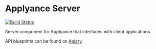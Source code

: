 Applyance Server
==

[![Build Status](https://magnum.travis-ci.com/applyance/applyance-api.svg?token=6FXdJAyY54zXPTSyzCZp&branch=dev)](https://magnum.travis-ci.com/applyance/applyance-api)

Server component for Applyance that interfaces with client applications.

API blueprints can be found on [Apiary](http://docs.applyance.apiary.io/).
